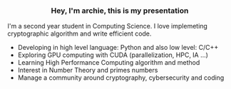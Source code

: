 <h3 align="center">Hey, I'm archie, this is my presentation</h3>

I'm a second year student in Computing Science. I love implemeting cryptographic algorithm and write efficient code. 
- Developing in high level language: Python and also low level: C/C++
- Exploring GPU computing with CUDA (parallelization, HPC, IA ...)
- Learning High Performance Computing algorithm and method 
- Interest in Number Theory and primes numbers
- Manage a community around cryptography, cybersecurity and coding
